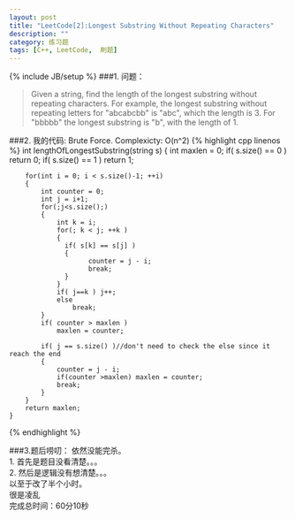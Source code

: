 ```yaml
---
layout: post
title: "LeetCode[2]:Longest Substring Without Repeating Characters"
description: ""
category: 练习题
tags: [C++, LeetCode,  刷题]
---
```

{% include JB/setup %}
###1. 问题：
<blockquote>
Given a string, find the length of the longest substring without repeating characters. For example, the longest substring without repeating letters for "abcabcbb" is "abc", which the length is 3. For "bbbbb" the longest substring is "b", with the length of 1.
</blockquote>
###2. 我的代码:
Brute Force.  
Complexicty: O(n^2)
{% highlight cpp linenos %}
int lengthOfLongestSubstring(string s) {
        int maxlen = 0;
        if( s.size() == 0 )
            return 0;
        if( s.size() == 1 )
            return 1;
        
        for(int i = 0; i < s.size()-1; ++i)
        {
            int counter = 0;
            int j = i+1;
            for(;j<s.size();)
            {
                int k = i;
                for(; k < j; ++k )
                {
                  if( s[k] == s[j] )
                  {   
                        counter = j - i;
                        break;
                  }      
                }
                if( j==k ) j++;
                else
                    break;
            }
            if( counter > maxlen )
                maxlen = counter;
            
            if( j == s.size() )//don't need to check the else since it reach the end
            {
                counter = j - i;
                if(counter >maxlen) maxlen = counter;
                break;
            }
        }
        return maxlen;
    }
{% endhighlight %}

###3.题后唠叨：
依然没能完杀。  
		1. 首先是题目没看清楚。。。  
		2. 然后是逻辑没有想清楚。。。  
以至于改了半个小时。		
很是凌乱  
完成总时间：60分10秒



